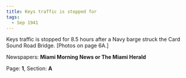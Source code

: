 ```yaml
---  
title: Keys traffic is stopped for  
tags:  
  - Sep 1941  
---  
```

  
Keys traffic is stopped for 8.5 hours after a Navy barge struck the Card Sound Road Bridge. [Photos on page 6A.]  
  
Newspapers: **Miami Morning News or The Miami Herald**  
  
Page: **1**, Section: **A** 
